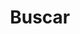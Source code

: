 ---
title: "Buscar"
layout: "search"
summary: "Página de búsqueda"
placeholder: "Buscar en la web..."
---